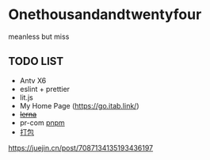 # Onethousandandtwentyfour
meanless but miss

## TODO LIST
+ Antv X6
+ eslint + prettier
+ lit.js
+ My Home Page (https://go.itab.link/)
+ ~~[lerna](https://lerna.js.org/docs/getting-started)~~
+  pr-com  [pnpm](https://juejin.cn/post/7101117617233985566)
+ [打包](https://segmentfault.com/a/1190000041347837)

https://juejin.cn/post/7087134135193436197
